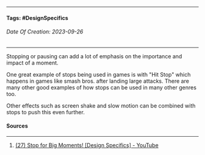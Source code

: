 __________________________________________________________________________
#### **Tags:** #DesignSpecifics
###### *Date Of Creation: 2023-09-26*
__________________________________________________________________________

Stopping or pausing can add a lot of emphasis on the importance and impact of a moment.

One great example of stops being used in games is with "Hit Stop" which happens in games like smash bros. after landing large attacks. There are many other good examples of how stops can be used in many other genres too.

Other effects such as screen shake and slow motion can be combined with stops to push this even further.
#### Sources
__________________________________________________________________________
1. [(27) Stop for Big Moments! [Design Specifics] - YouTube](https://www.youtube.com/watch?v=OdVkEOzdCPw&ab_channel=MasahiroSakuraionCreatingGames)
